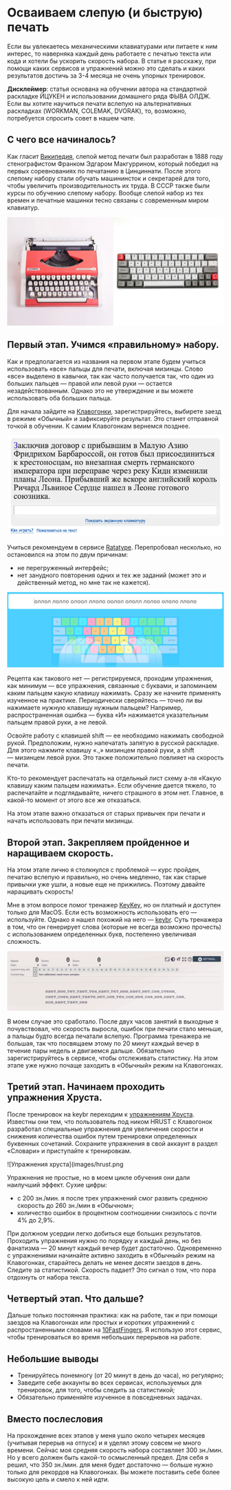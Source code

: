 # Осваиваем слепую (и быструю) печать

Если вы увлекаетесь механическими клавиатурами или питаете к ним интерес, то наверняка каждый день работаете с печатью текста или кода и хотели бы ускорить скорость набора. В статье я расскажу, при помощи каких сервисов и упражнений можно это сделать и каких результатов достичь за 3-4 месяца не очень упорных тренировок.

**Дисклеймер**: статья основана на обучении автора на стандартной раскладке ЙЦУКЕН и использовании домашнего ряда ФЫВА ОЛДЖ. Если вы хотите научиться печати вслепую на альтернативных раскладках (WORKMAN, COLEMAK, DVORAK), то, возможно, потребуется спросить совет в нашем чате.

## С чего все начиналось?

Как гласит [Википедия](https://ru.wikipedia.org/wiki/%D0%A1%D0%BB%D0%B5%D0%BF%D0%BE%D0%B9_%D0%BC%D0%B5%D1%82%D0%BE%D0%B4_%D0%BF%D0%B5%D1%87%D0%B0%D1%82%D0%B8), слепой метод печати был разработан в 1888 году стенографистом Франком Эдгаром Макгуррином, который победил на первых соревнованиях по печатанию в Цинциннати. После этого слепому набору стали обучать машининсток и секретарей для того, чтобы увеличить производительность их труда. В СССР также были курсы по обучению слепому набору. Вообще слепой набор из тех времен и печатные машинки тесно связаны с современным миром клавиатур.

![Печатная машинка и 60% клавиатура](images/typewriter.png)

## Первый этап. Учимся «правильному» набору.

Как и предполагается из названия на первом этапе будем учиться использовать «все» пальцы для печати, включая мизинцы. Слово «все» выделено в кавычки, так как часто получается так, что один из больших пальцев — правой или левой руки — остается незадействованным. Однако это не утверждение и вы можете использовать оба больших пальца.

Для начала зайдите на [Клавогонки](https://klavogonki.ru/), зарегистрируйтесь, выбирете заезд в режиме «Обычный» и зафиксируйте результат. Это станет отправной точкой в обучении. К самим Клавогонкам вернемся позднее.

![Клавогонки](images/klavogonki.png)

Учиться рекомендуем в сервисе [Ratatype](https://www.ratatype.ru/). Перепробовал несколько, но остановился на этом по двум причинам:

* не перегруженный интерфейс;
* нет занудного повторения одних и тех же заданий (может это и действенный метод, но мне так не кажется).

![Ratatype](images/ratatype.png)

Рецепта как такового нет — регистрируемся, проходим упражнения, как минимум — все упражнения, связанные с буквами, и запоминаем каким пальцем какую клавишу нажимать. Сразу же начните применять изученное на практике. Периодически сверяйтесь — точно ли вы нажимаете нужную клавишу нужным пальцем? Например, распространенная ошибка — буква «И» нажимается указательным пальцем правой руки, а не левой. 

Освойте работу с клавишей shift — ее необходимо нажимать свободной рукой. Предположим, нужно напечатать запятую в русской раскладке. Для этого нажмите клавишу «.,» мизинцем правой руки, а shift — мизинцем левой руки. Это также положительно повлияет на скорость печати.

Кто-то рекомендует распечатать на отдельный лист схему а-ля «Какую клавишу каким пальцем нажимать». Если обучение дается тяжело, то распечатайте и подглядывайте, ничего страшного в этом нет. Главное, в какой-то момент от этого все же отказаться.

На этом этапе важно отказаться от старых привычек при печати и начать использовать при печати мизинцы.

## Второй этап. Закрепляем пройденное и наращиваем скорость.

На этом этапе лично я столкнулся с проблемой — курс пройден, печатаю вслепую и правильно, но очень медленно, так как старые привычки уже ушли, а новые еще не прижились. Поэтому давайте наращивать скорость!

Мне в этом вопросе помог тренажер [KeyKey](https://keykey.ninja/), но он платный и доступен только для MacOS. Если есть возможность использовать его — используйте. Однако я нашел похожий на него — [keybr](https://www.keybr.com/). Суть тренажера в том, что он генерирует слова (которые не всегда возможно прочесть) с использованием определенных букв, постепенно увеличивая сложность.

![Keybr](images/keybr.png)

В моем случае это сработало. После двух часов занятий в выходные я почувствовал, что скорость выросла, ошибок при печати стало меньше, а пальцы будто всегда печатали вслепую. Программа тренажера не большая, так что посвящаем этому по 20 минут каждый вечер в течение пары недель и двигаемся дальше. Обязательно зарегистрируйтесь в сервисе, чтобы отслеживать статистику. На этом этапе уже нужно почаще заходить в «Обычный» режим на Клавогонках.

## Третий этап. Начинаем проходить упражнения Хруста.

После тренировок на keybr переходим к [упражнениям Хруста](http://klavogonki.ru/wiki/%D0%A3%D0%BF%D1%80%D0%B0%D0%B6%D0%BD%D0%B5%D0%BD%D0%B8%D1%8F_%D0%A5%D1%80%D1%83%D1%81%D1%82%D0%B0). Известны они тем, что пользователь под ником HRUST с Клавогонок разработал специальные упражнения для увеличения скорости и снижения количества ошибок путем тренировки определенных буквенных сочетаний. Сохраните упражнения в свой аккаунт в раздел «Словари» и приступайте к тренировкам.

![Упражнения хруста](images/hrust.png

Упражнения не простые, но в моем цикле обучения они дали наилучший эффект. Сухие цифры:

* с 200 зн./мин. я после трех упражнений смог развить среднюю скорость до 260 зн./мин в «Обычном»;
* количество ошибок в процентном соотношении снизилось с почти 4% до 2,9%.

При должном усердии легко добиться еще больших результатов. Проходить упражнения нужно по порядку и каждый день, но без фанатизма — 20 минут каждый вечер будет достаточно. Одновременно с упражнениями начинайте активно заходить в «Обычный» режим на Клавогонках, старайтесь делать не менее десяти заездов в день. Следите за статистикой. Скорость падает? Это сигнал о том, что пора отдохнуть от набора текста.

## Четвертый этап. Что дальше?

Дальше только постоянная практика: как на работе, так и при помощи заездов на Клавогонках или простых и коротких упражнений с распростаненными словами на [10FastFingers](https://10fastfingers.com/typing-test/russian). Я использую этот сервис, чтобы тренироваться во время небольших перерывов на работе. 

## Небольшие выводы

* Тренируйтесь понемногу (от 20 минут в день до часа), но регулярно;
* Заведите себе аккаунты во всех сервисах, используемых для тренировок, для того, чтобы следить за статистикой;
* Обязательно применяйте изученное в повседневных задачах.

## Вместо послесловия

На прохождение всех этапов у меня ушло около четырех месяцев (учитывая перерыв на отпуск) и я уделял этому совсем не много времени. Сейчас моя средняя скорость набора составляет 300 зн./мин. Но у всего должен быть какой-то осмысленный предел. Для себя я решил, что 350 зн./мин. для меня будет достаточно — больше нужно только для рекордов на Клавогонках. Вы можете поставить себе более высокую цель и смело к ней идти.
